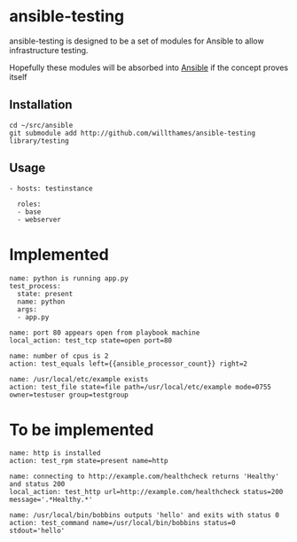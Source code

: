 ansible-testing
===============

ansible-testing is designed to be a set of modules for Ansible to allow 
infrastructure testing. 

Hopefully these modules will be absorbed into [Ansible](http://github.com/ansible/ansible)
if the concept proves itself

## Installation

```
cd ~/src/ansible
git submodule add http://github.com/willthames/ansible-testing library/testing
```

## Usage
```
- hosts: testinstance

  roles:
  - base
  - webserver
```

# Implemented
```
name: python is running app.py
test_process:
  state: present
  name: python
  args: 
  - app.py

name: port 80 appears open from playbook machine
local_action: test_tcp state=open port=80

name: number of cpus is 2
action: test_equals left={{ansible_processor_count}} right=2

name: /usr/local/etc/example exists
action: test_file state=file path=/usr/local/etc/example mode=0755 owner=testuser group=testgroup

```

# To be implemented
```
name: http is installed
action: test_rpm state=present name=http

name: connecting to http://example.com/healthcheck returns 'Healthy' and status 200
local_action: test_http url=http://example.com/healthcheck status=200 message='.*Healthy.*'

name: /usr/local/bin/bobbins outputs 'hello' and exits with status 0
action: test_command name=/usr/local/bin/bobbins status=0 stdout='hello'
```
